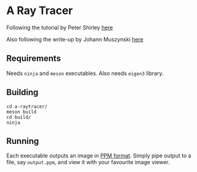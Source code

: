 # A Ray Tracer

Following the tutorial by Peter Shirley [here](https://www.realtimerendering.com/raytracing/Ray%20Tracing%20in%20a%20Weekend.pdf)

Also following the write-up by Johann Muszynski [here](https://nelari.us/post/raytracer_with_rust_and_zig/)

## Requirements

Needs `ninja` and `meson` executables.
Also needs `eigen3` library.

## Building

```
cd a-raytracer/
meson build
cd build/
ninja
```

## Running

Each executable outputs an image in [PPM format](https://en.wikipedia.org/wiki/Netpbm#PPM_example). Simply pipe output to a file, say `output.ppm`, and view it with your favourite image viewer.
